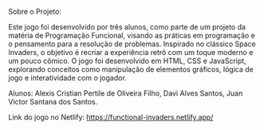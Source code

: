 Sobre o Projeto:

Este jogo foi desenvolvido por três alunos, como parte de um projeto da matéria de Programação Funcional, visando as práticas em programação e o pensamento para a resolução de problemas. Inspirado no clássico Space Invaders, o objetivo é recriar a experiência retrô com um toque moderno e um pouco cômico.
O jogo foi desenvolvido em HTML, CSS e JavaScript, explorando conceitos como manipulação de elementos gráficos, lógica de jogo e interatividade com o jogador. 

Alunos: Alexis Cristian Pertile de Oliveira Filho, Davi Alves Santos, Juan Victor Santana dos Santos.

Link do jogo no Netlify: https://functional-invaders.netlify.app/
